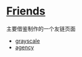 # [Friends](https://blog.masantu.com/friends/)
主要借鉴制作的一个友链页面
- [grayscale](https://startbootstrap.com/themes/grayscale/)
- [agency](https://blackrockdigital.github.io/startbootstrap-agency/)
